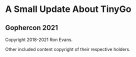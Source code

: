 # A Small Update About TinyGo

## Gophercon 2021

Copyright 2018-2021 Ron Evans.

Other included content copyright of their respective holders.
